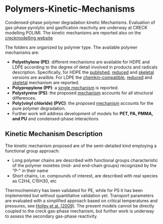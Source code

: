 # Polymers-Kinetic-Mechanisms

Condensed-phase polymer degradation kinetic Mechanisms. Evaluation of gas-phase
pyrolytic and gasification reactivity are underway at CRECK modelling POLIMI.
The kinetic mechanisms are reported also on the [creckmodelling website](https://creckmodeling.chem.polimi.it/)

The folders are organized by polymer type. The available polymer mechanisms are:
- **Polyethylene (PE)**: different mechanisms are available for HDPE and LDPE
    according to the degree of detail involved in products and radicals description.
    Specifically, for HDPE the [published](PE/HDPE_120_2500), [reduced](PE/HDPE_42_500) 
    and [skeletal](PE/HDPE_10_10) versions are availble. For LDPE the [chemkin-compatible](PE/LDPE_120_3200), 
    [reduced](PE/LDPE_42_500) and [skeletal](PE/LDPE_10_10) mechanism are reported.
- **Polypropylene (PP)**: a [single mechanism](PP) is reported.
- **Polystyrene (PS)**: the proposed [mechanism](PS) accounts for all structural differences. 
- **Poly(vinyl chloride) (PVC)**: the proposed [mechanism](PVC) accounts for the pure polymer degradation.
- Further work will address development of models for **PET, PA, PMMA, and PU** and condensed-phase interactions

## Kinetic Mechanism Description
The kinetic mechanism proposed are of the semi-detailed kind employing a
functional group approach:
- Long polymer chains are described with functional groups characteristic of
    the polymer moieties (mid- and end-chain groups) recognized by the "P-" in
    their name
- Short chains, i.e. compounds of interest, are described with real species as
    C2H4, C15H30, etc
    
Thermochemistry has been validated for PE, while for PS it has been implemented
but without quantitative validation yet.
Transport parameters are evaluated with a simplified approach based on critical
temperatures and pressures, see [Holley et al. (2009)](http://dx.doi.org/10.1016/j.proci.2008.05.067).
The present models cannot be directly coupled to the creck gas-phase mechanism, 
but further work is underway to assess the secondary gas-phase reactivity.

